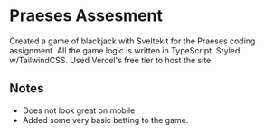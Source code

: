 # Praeses Assesment
Created a game of blackjack with Sveltekit for the Praeses coding assignment. All the game logic is written in TypeScript. Styled w/TailwindCSS. Used Vercel's free tier to host the site

## Notes
 - Does not look great on mobile
 - Added some very basic betting to the game.
